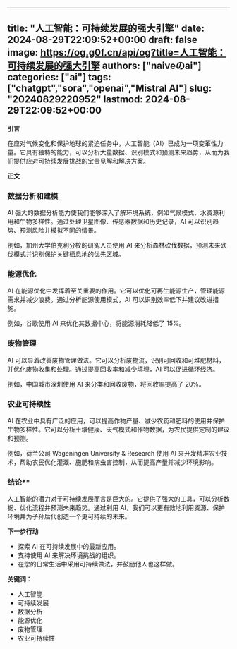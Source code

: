 
---
title: "人工智能：可持续发展的强大引擎"
date: 2024-08-29T22:09:52+00:00
draft: false
image: https://og.g0f.cn/api/og?title=人工智能：可持续发展的强大引擎
authors: ["naiveのai"]
categories: ["ai"]
tags: ["chatgpt","sora","openai","Mistral AI"]
slug: "20240829220952"
lastmod: 2024-08-29T22:09:52+00:00
---
**引言**

在应对气候变化和保护地球的紧迫任务中，人工智能（AI）已成为一项变革性力量。它具有独特的能力，可以分析大量数据、识别模式和预测未来趋势，从而为我们提供应对可持续发展挑战的宝贵见解和解决方案。

**正文**

### 数据分析和建模

AI 强大的数据分析能力使我们能够深入了解环境系统，例如气候模式、水资源利用和生物多样性。通过处理卫星图像、传感器数据和历史记录，AI 可以识别趋势、预测风险并模拟不同的情景。

例如，加州大学伯克利分校的研究人员使用 AI 来分析森林砍伐数据，预测未来砍伐模式并识别保护关键栖息地的优先区域。

### 能源优化

AI 在能源优化中发挥着至关重要的作用。它可以优化可再生能源生产，管理能源需求并减少浪费。通过分析能源使用模式，AI 可以识别效率低下并建议改进措施。

例如，谷歌使用 AI 来优化其数据中心，将能源消耗降低了 15%。

### 废物管理

AI 可以显着改善废物管理做法。它可以分析废物流，识别可回收和可堆肥材料，并优化废物收集和处理。通过提高回收率和减少填埋，AI 可以促进循环经济。

例如，中国城市深圳使用 AI 来分类和回收废物，将回收率提高了 20%。

### 农业可持续性

AI 在农业中具有广泛的应用，可以提高作物产量、减少农药和肥料的使用并保护生物多样性。它可以分析土壤健康、天气模式和作物数据，为农民提供定制的建议和预测。

例如，荷兰公司 Wageningen University & Research 使用 AI 来开发精准农业技术，帮助农民优化灌溉、施肥和病虫害控制，从而提高产量并减少环境影响。

### 结论**

人工智能的潜力对于可持续发展而言是巨大的。它提供了强大的工具，可以分析数据、优化流程并预测未来趋势。通过利用 AI，我们可以更有效地利用资源、保护环境并为子孙后代创造一个更可持续的未来。

**下一步行动**

* 探索 AI 在可持续发展中的最新应用。
* 支持使用 AI 来解决环境挑战的组织。
* 在您的日常生活中采用可持续做法，并鼓励他人也这样做。

**关键词：**

* 人工智能
* 可持续发展
* 数据分析
* 能源优化
* 废物管理
* 农业可持续性